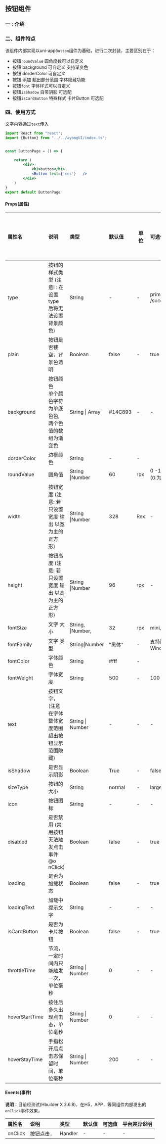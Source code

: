 ##   按钮组件  


### 一 : 介绍



### 二、组件特点

该组件内部实现以uni-app`Button`组件为基础，进行二次封装，主要区别在于：

- 按钮`roundValue` 圆角度数可以自定义
- 按钮 background  可自定义 支持渐变色
- 按钮 dorderColor 可自定义
- 按钮 添加 超出部分范围 字体隐藏功能
- 按钮`font`  字体样式可以自定义
- 按钮`isShadow`  自带阴影 可选配
- 按钮`isCardButton`  特殊样式 卡片Button 可选配



###  四、使用方式

文字内容通过`text`传入

```jsx
import React from "react";
import {Button} from "../../ayongUI/index.ts";


const ButtonPage = () => {

    return (
        <div>
            <h1>button</h1>
            <Button text={'ces'}   />
        </div>
    )
}
export default ButtonPage
```





####  Props(属性)


| 属性名         | 说明                                                         | 类型              | 默认值  | 单位 | 可选值                                      | 平台差异说明 |
| :------------- | :----------------------------------------------------------- | :---------------- | :------ | ---- | :------------------------------------------ | :----------- |
| type           | 按钮的样式类型 (注意! : 在设置type 后将无法设置背景颜色)     | String            | -       | -    | primary / error/ warning /success           | -            |
| plain          | 按钮是否镂空，背景色透明                                     | Boolean           | false   | -    | true                                        |              |
| background     | 按钮颜色<br />单个颜色字符为单底色色, 两个色值的数组为渐变色 | String \| Array   | #14C893 | -    | -                                           | -            |
| dorderColor    | 边框颜色                                                     | String            | -       | -    |                                             |              |
| roundValue     | 圆角值                                                       | String \|Number   | 60      | rpx  | 0 -100<br />(0:为直角)                      |              |
| width          | 按钮宽度  (注意: 若只设置宽度 输出 以宽为主的正方形)         | String  \|Number  | 328     | Rex  | -                                           |              |
| height         | 按钮高度  (注意: 若只设置宽度 输出 以高为主的正方形)         | String \|Number   | 96      | rpx  | -                                           |              |
| fontSize       | 文字 大小                                                    | String, \|Number, | 32      | rpx  | mini_Value: 24                              |              |
| fontFamily     | 文字 类型                                                    | String\|Number    | "黑体"  | -    | 支持所有系统字体 Windows\|Mac\|Ios\|Android |              |
| fontColor      | 字体颜色                                                     | String            | #fff    | -    |                                             |              |
| fontWeight     | 字体宽度                                                     | String            | 500     | -    | 100 -500 \| bold                            |              |
| text           | 按钮文字，(注意 在字体整体宽度范围超出按钮显示范围隐藏)      | String \| Number  | -       | -    | -                                           | -            |
| isShadow       | 是否显示阴影                                                 | Boolean           | True    | -    | false                                       |              |
| sizeType       | 按钮的大小                                                   | String            | normal  | -    | large / mini                                | -            |
| icon           | 按钮图标                                                     | String            | -       | -    | -                                           | -            |
| disabled       | 是否禁用 (禁用按钮无法触发点击事件@o nClick)                 | Boolean           | false   | -    | true                                        | -            |
| loading        | 是否为加载状态                                               | Boolean           | false   | -    | true                                        | -            |
| loadingText    | 加载中提示文字                                               | String            | -       | -    | -                                           | -            |
| isCardButton   | 是否为卡片按钮                                               | Boolean           | false   | -    | true                                        | -            |
| throttleTime   | 节流，一定时间内只能触发一次，单位毫秒                       | String \| Number  | 0       | -    | -                                           | -            |
| hoverStartTime | 按住后多久出现点击态，单位毫秒                               | String \| Number  | 0       | -    | -                                           | -            |
| hoverStayTime  | 手指松开后点击态保留时间，单位毫秒                           | String \| Number  | 200     | -    | -                                           | -            |

#### Events(事件)

**说明**：目前经测试(Hbuilder X 2.6.8)，在H5，APP，等同组件内部发出的`onClick`事件效果，

| 属性名  | 说明       | 类型    | 默认值 | 可选值 | 平台差异说明 |
| :------ | :--------- | :------ | :----- | :----- | :----------- |
| onClick | 按钮点击， | Handler | -      | -      | -            |
